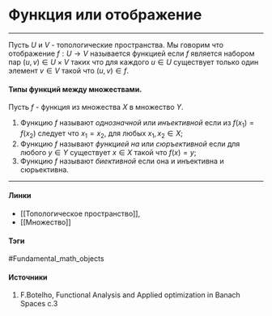 # Функция или отображение
***
Пусть $U$ и $V$ - топологические пространства. Мы говорим что отображение $f:U\rightarrow V$ называется функцией если $f$ является набором пар $(u,v)\in U\times V$ таких что для каждого $u\in U$ существует только один элемент $v\in V$ такой что $(u,v)\in f$.

#### Типы функций между множествами.
Пусть $f$ - функция из множества $X$ в множество $Y$.
1. Функцию $f$ называют *однозначной* или *инъективной* если из $f(x_1)=f(x_2)$ следует что $x_1=x_2$, для любых $x_1,x_{2}\in X$;
2. Функцию $f$ называют *функцией на* или *сюръективной* если для любого $y\in Y$ существует $x\in X$ такой что $f(x)=y$;
3. Функцию $f$ называют *биективной* если она и инъективна и сюрьективна.

***
#### Линки
- [[Топологическое пространство]],
- [[Множество]]
#### Тэги
 #Fundamental_math_objects
#### Источники
  1. F.Botelho, Functional Analysis and Applied optimization in Banach Spaces с.3

